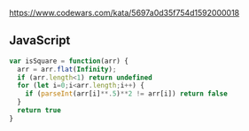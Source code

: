 https://www.codewars.com/kata/5697a0d35f754d1592000018

## JavaScript
```js
var isSquare = function(arr) {
  arr = arr.flat(Infinity);
  if (arr.length<1) return undefined
  for (let i=0;i<arr.length;i++) {
    if (parseInt(arr[i]**.5)**2 != arr[i]) return false
  }
  return true
}
```